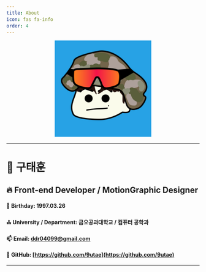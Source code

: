 ```yaml
---
title: About
icon: fas fa-info
order: 4
---
```


<!-- > **Note**: Add Markdown sntax content to file `_tabs/about.md` and it will show up on this page. -->

<center><img src="/assets/img/profile.jpg" width="50%" height="50%"></center>

---

# 👀 <b>구태훈</b>
## 🔥 <b>Front-end Developer / MotionGraphic Designer</b>
#### 🎉 <b>Birthday:</b> 1997.03.26
#### ⛪ <b>University / Department:</b> 금오공과대학교 / 컴퓨터 공학과
#### 📫 <b>Email:</b> [ddr04099@gmail.com]()
#### 🚀 <b>GitHub:</b> [https://github.com/9utae](https://github.com/9utae)

---